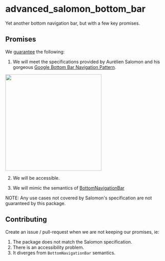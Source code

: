 # advanced_salomon_bottom_bar

Yet another bottom navigation bar, but with a few key promises.

## Promises

We [guarantee](https://www.youtube.com/watch?v=p9l5Ou-WNro) the following:

1. We will meet the specifications provided by Aurélien Salomon and his gorgeous [Google Bottom Bar Navigation Pattern](https://dribbble.com/shots/5925052-Google-Bottom-Bar-Navigation-Pattern/).

<img src="https://raw.githubusercontent.com/lukepighetti/salomon_bottom_bar/master/readme/tab-ui-final.gif" height="300">

2. We will be accessible.

3. We will mimic the semantics of [BottomNavigationBar](https://api.flutter.dev/flutter/material/BottomNavigationBar-class.html)

NOTE: Any use cases not covered by Salomon's specification are not guaranteed by this package.

## Contributing

Create an issue / pull-request when we are not keeping our promises, ie:

1. The package does not match the Salomon specification.
2. There is an accessibility problem.
3. It diverges from `BottomNavigationBar` semantics.
